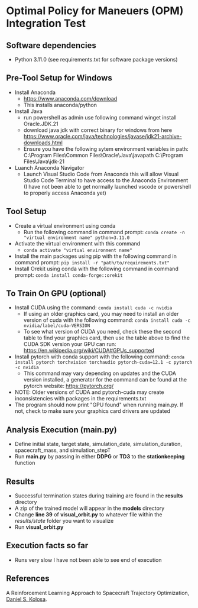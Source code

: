 # Optimal Policy for Maneuers (OPM) Integration Test

## Software dependencies
- Python 3.11.0 (see requirements.txt for software package versions)

## Pre-Tool Setup for Windows
- Install Anaconda
   - https://www.anaconda.com/download
   - This installs anaconda/python 
- Install Java  
   - run powershell as admin use following command 
      winget install Oracle.JDK.21
   - download java jdk with correct binary for windows from here https://www.oracle.com/java/technologies/javase/jdk21-archive-downloads.html
   - Ensure you have the following sytem environment variables in path:
      C:\Program Files\Common Files\Oracle\Java\javapath
      C:\Program Files\Java\jdk-21
- Luanch Anaconda Navigator
   - Launch Visual Studio Code from Anaconda this will allow Visual Studio Code Terminal to have access to the Anaconda Environment (I have not been able to get normally launched vscode or powershell to properly access Anaconda yet)



## Tool Setup
- Create a virtual environment using conda
   - Run the following command in command prompt: `conda create -n "virtual environment name" python=3.11.0`
- Activate the virtual environment with this command
   - `conda activate "virtual environment name"`
- Install the main packages using pip with the following command in command prompt: `pip install -r "path/to/requirements.txt"`
- Install Orekit using conda with the following command in command prompt: `conda install conda-forge::orekit`
## To Train On GPU (optional)
- Install CUDA using the command: `conda install cuda -c nvidia`
   - If using an older graphics card, you may need to install an older version of cuda with the following command: `conda install cuda -c nvidia/label/cuda-VERSION`
   - To see what version of CUDA you need, check these the second table to find your graphics card, then use the table above to find the CUDA SDK version your GPU can run: https://en.wikipedia.org/wiki/CUDA#GPUs_supported
- Install pytorch with conda support with the following command: `conda install pytorch torchvision torchaudio pytorch-cuda=12.1 -c pytorch -c nvidia`
   - This command may vary depending on updates and the CUDA version installed, a generator for the command can be found at the pytorch website: https://pytorch.org/
- NOTE: Older versions of CUDA and pytorch-cuda may create inconsistencies with packages in the requirements.txt
- The program should now print "GPU found" when running main.py. If not, check to make sure your graphics card drivers are updated

## Analysis Execution (main.py)
- Define initial state, target state, simulation_date, simulation_duration, spacecraft_mass, and simulation_stepT
- Run **main.py** by passing in either **DDPG** or **TD3** to the **stationkeeping** function

## Results
- Successful termination states during training are found in the **results** directory
- A zip of the trained model will appear in the **models** directory
- Change **line 39** of **visual_orbit.py** to whatever file within the *results/state* folder you want to visualize
- Run **visual_orbit.py**

## Execution facts so far 
- Runs very slow I have not been able to see end of execution 

## References

A Reinforcement Learning Approach to Spacecraft Trajectory Optimization, [Daniel S. Kolosa](https://github.com/dkolosa/Satmind).